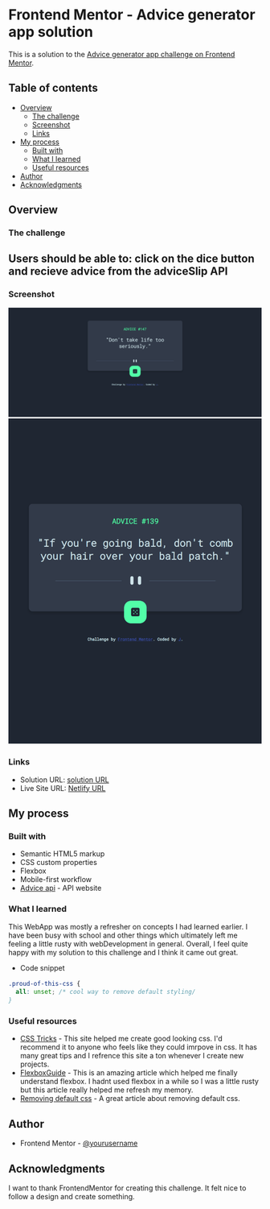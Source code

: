 # Frontend Mentor - Advice generator app solution

This is a solution to the [Advice generator app challenge on Frontend Mentor](https://www.frontendmentor.io/challenges/advice-generator-app-QdUG-13db).

## Table of contents

- [Overview](#overview)
  - [The challenge](#the-challenge)
  - [Screenshot](#screenshot)
  - [Links](#links)
- [My process](#my-process)
  - [Built with](#built-with)
  - [What I learned](#what-i-learned)
  - [Useful resources](#useful-resources)
- [Author](#author)
- [Acknowledgments](#acknowledgments)

## Overview

### The challenge

Users should be able to:
click on the dice button
and recieve advice from 
the adviceSlip API
- 

### Screenshot

![](./screenshots/desktopPreview.png)
![](./screenshots/mobilePreview.png)
### Links

- Solution URL: [solution URL](https://www.frontendmentor.io/solutions/advice-generator-app-YcdwDlFcC)
- Live Site URL: [Netlify URL](https://getadviceapp.netlify.app/)

## My process

### Built with
- Semantic HTML5 markup
- CSS custom properties
- Flexbox
- Mobile-first workflow
- [Advice api](https://api.adviceslip.com/) - API website

### What I learned

This WebApp was mostly a refresher on concepts I had learned earlier. I have been busy with school and other things which ultimately left me feeling a little rusty with webDevelopment in general. Overall, I feel quite happy with my solution to this challenge and I think it came out great.

- Code snippet

```css
.proud-of-this-css {
  all: unset; /* cool way to remove default styling/
}
```
### Useful resources

- [CSS Tricks](https://css-tricks.com/) - This site helped me create good looking css. I'd recommend it to anyone who feels like they could imrpove in css. It has many great tips and I refrence this site a ton whenever I create new projects.
- [FlexboxGuide](https://css-tricks.com/snippets/css/a-guide-to-flexbox/) - This is an amazing article which helped me finally understand flexbox. I hadnt used flexbox in a while so I was a little rusty but this article really helped me refresh my memory.
- [Removing default css](https://css-tricks.com/overriding-default-button-styles/) - A great article about removing default css.
## Author
- Frontend Mentor - [@yourusername](https://www.frontendmentor.io/profile/Jman1868)
## Acknowledgments

I want to thank FrontendMentor for creating this challenge. It felt nice to follow a design and create something.